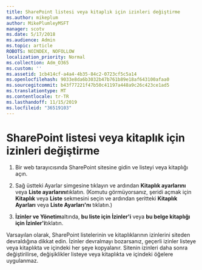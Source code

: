 ```yaml
---
title: SharePoint listesi veya kitaplık için izinleri değiştirme
ms.author: mikeplum
author: MikePlumleyMSFT
manager: scotv
ms.date: 5/17/2018
ms.audience: Admin
ms.topic: article
ROBOTS: NOINDEX, NOFOLLOW
localization_priority: Normal
ms.collection: Adm_O365
ms.custom: ''
ms.assetid: 1cb414cf-a4a4-4b35-84c2-0723cf5c5a14
ms.openlocfilehash: 9033e8da6b3032b47b761b89e18af643100afaa0
ms.sourcegitcommit: b43f77221f47b50c41197a448a9c26c423ce1ad5
ms.translationtype: MT
ms.contentlocale: tr-TR
ms.lasthandoff: 11/15/2019
ms.locfileid: "36519103"
---
```

# <a name="change-permissions-for-a-sharepoint-list-or-library"></a>SharePoint listesi veya kitaplık için izinleri değiştirme

1. Bir web tarayıcısında SharePoint sitesine gidin ve listeyi veya kitaplığı açın.
    
2. Sağ üstteki Ayarlar simgesine tıklayın ve ardından **Kitaplık ayarlarını** veya **Liste ayarlarını**tıklatın. (Komutu görmüyorsanız, şeridi açmak için **Kitaplık** veya **Liste** sekmesini seçin ve ardından şeritteki **Kitaplık Ayarları** veya **Liste Ayarları'nı** tıklatın.) 
    
3. **İzinler ve Yönetim**altında, **bu liste için İzinler'i** veya **bu belge kitaplığı için İzinler'i**tıklatın.
    
Varsayılan olarak, SharePoint listelerinin ve kitaplıklarının izinlerini siteden devraldığına dikkat edin. İzinler devralmayı bozarsanız, geçerli izinler listeye veya kitaplıkta ve içindeki her şeye kopyalanır. Sitenin izinleri daha sonra değiştirilirse, değişiklikler listeye veya kitaplıkta ve içindeki öğelere uygulanmaz.
  


